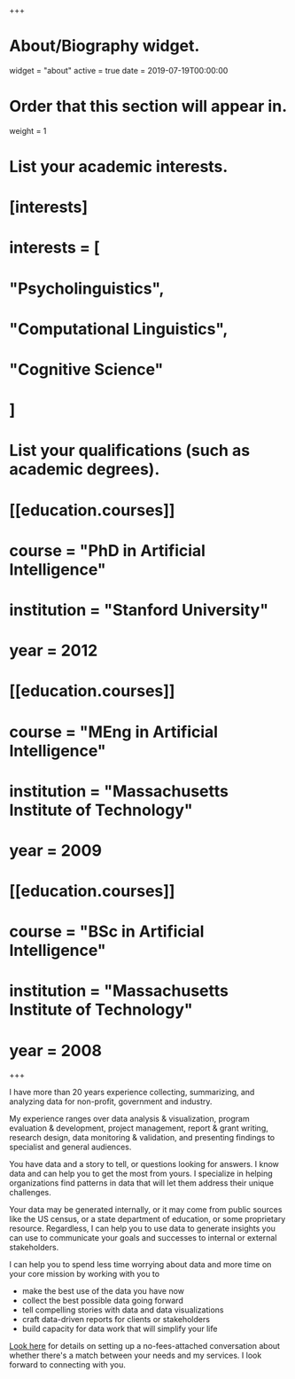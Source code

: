 +++
# About/Biography widget.
widget = "about"
active = true
date = 2019-07-19T00:00:00

# Order that this section will appear in.
weight = 1

# List your academic interests.
# [interests]
# interests = [
#   "Psycholinguistics",
#   "Computational Linguistics",
#   "Cognitive Science"
# ]

# List your qualifications (such as academic degrees).
# [[education.courses]]
#  course = "PhD in Artificial Intelligence"
#  institution = "Stanford University"
#  year = 2012

# [[education.courses]]
#  course = "MEng in Artificial Intelligence"
#  institution = "Massachusetts Institute of Technology"
#  year = 2009

# [[education.courses]]
#  course = "BSc in Artificial Intelligence"
#  institution = "Massachusetts Institute of Technology"
#  year = 2008

+++

I have more than 20 years experience collecting, summarizing, and analyzing data for non-profit, government and industry.

My experience ranges over data analysis & visualization, program evaluation & development, project management, report & grant writing, research design, data monitoring & validation, and  presenting findings to specialist and general audiences.

You have data and a story to tell, or questions looking for answers. I know data and can help you to get the most from yours. I specialize in helping organizations find patterns in data that will let them address their unique challenges.

Your data may be generated internally, or it may come from public sources like the US census, or a state department of education, or some proprietary resource.  Regardless, I can help you to use data to generate insights you can use to communicate your goals and successes to internal or external stakeholders.

I can help you to spend less time worrying about data and more time on your core mission by working with you to

- make the best use of the data you have now
- collect the best possible data going forward
- tell compelling stories with data and data visualizations
- craft data-driven reports for clients or stakeholders
- build capacity for data work that will simplify your life

[Look here](/consulting) for details on setting up a no-fees-attached conversation about whether there's a match between your needs and my services. I look forward to connecting with you.
